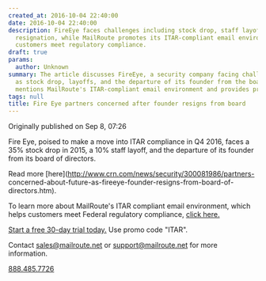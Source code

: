 ```yaml
---
created_at: 2016-10-04 22:40:00
date: 2016-10-04 22:40:00
description: FireEye faces challenges including stock drop, staff layoff, and founder's
  resignation, while MailRoute promotes its ITAR-compliant email environment to help
  customers meet regulatory compliance.
draft: true
params:
  author: Unknown
summary: The article discusses FireEye, a security company facing challenges such
  as stock drop, layoffs, and the departure of its founder from the board. It also
  mentions MailRoute's ITAR-compliant email environment and provides promotional information.
tags: null
title: Fire Eye partners concerned after founder resigns from board
---
```



Originally published on Sep 8, 07:26

Fire Eye, poised to make a move into ITAR compliance in Q4 2016, faces a 35%
stock drop in 2015, a 10% staff layoff, and the departure of its founder from
its board of directors.

Read more [here](http://www.crn.com/news/security/300081986/partners-
concerned-about-future-as-fireeye-founder-resigns-from-board-of-
directors.htm).

To learn more about MailRoute's ITAR compliant email environment, which helps
customers meet Federal regulatory compliance, [click here.
](https://support.mailroute.net/entries/98533857-ITAR-Compliance-FAQ-s)

[Start a free 30-day trial today.](http://mailroute.net/signup.html) Use promo
code "ITAR".

Contact [sales@mailroute.net](mailto:sales@mailroute.net) or
[support@mailroute.net](mailto:support@mailroute.net) for more information.

[888.485.7726](tel:888.485.7726)

